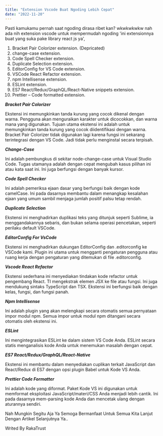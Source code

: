 ```yaml
---
title: "Extension Vscode Buat Ngoding Lebih Cepat"
date: "2022-11-20"
---
```


Pasti kamukamu pernah saat ngoding dirasa ribet kan? wkwkwkwkw nah ada nih extension vscode untuk mempermudah
ngoding 'ini extensionnya buat yang suka pake library react js ya',

1. Bracket Pair Colorizer extension. (Depricated)
2. change-case extension.
3. Code Spell Checker extension.
4. Duplicate Selection extension.
5. EditorConfig for VS Code extension.
6. VSCode React Refactor extension.
7. npm Intellisense extension.
8. ESLint extension.
9. ES7 React/Redux/GraphQL/React-Native snippets extension.
10. Prettier – Code formatted extension.

**_Bracket Pair Colorizer_**

Ekstensi ini memungkinkan tanda kurung yang cocok dikenal dengan warna. Pengguna akan menguraikan karakter untuk dicocokkan, dan warna mana yang digunakan. Tujuan utama ekstensi ini adalah untuk memungkinkan tanda kurung yang cocok diidentifikasi dengan warna. Bracket Pair Colorizer tidak digunakan lagi karena fungsi ini sekarang terintegrasi dengan VS Code. Jadi tidak perlu menginstal secara terpisah.

**_Change-Case_**

Ini adalah pembungkus di sekitar node-change-case untuk Visual Studio Code. Tugas utamanya adalah dengan cepat mengubah kasus pilihan ini atau kata saat ini. Ini juga berfungsi dengan banyak kursor.

**_Code Spell Checker_**

Ini adalah pemeriksa ejaan dasar yang berfungsi baik dengan kode camelCase. Ini pada dasarnya membantu dalam menangkap kesalahan ejaan yang umum sambil menjaga jumlah positif palsu tetap rendah.

**_Duplicate Selection_**

Ekstensi ini menghadirkan duplikasi teks yang ditunjuk seperti Sublime, ia menggandakannya sebaris, dan bukan selama operasi pencetakan, seperti perilaku default VSCode.

**_EditorConfig For VsCode_**

Ekstensi ini menghadirkan dukungan EditorConfig dan .editorconfig ke VSCode kami. Plugin ini utama untuk mengganti pengaturan pengguna atau ruang kerja dengan pengaturan yang ditemukan di file .editorconfig.

**_Vscode React Refactor_**

Ekstensi sederhana ini menyediakan tindakan kode refactor untuk pengembang React. TI mengekstrak elemen JSX ke file atau fungsi. Ini juga mendukung sintaks TypeScript dan TSX. Ekstensi ini berfungsi baik dengan kelas, fungsi, dan fungsi panah.

**_Npm Intellisense_**

Ini adalah plugin yang akan melengkapi secara otomatis semua pernyataan impor modul npm. Semua impor untuk modul npm ditangani secara otomatis oleh ekstensi ini.

**_ESLint_**

Ini mengintegrasikan ESLint ke dalam sistem VS Code Anda. ESLint secara statis menganalisis kode Anda untuk menemukan masalah dengan cepat.

**_ES7 React/Redux/GraphQL/React-Native_**

Ekstensi ini membantu dalam menyediakan cuplikan terkait JavaScript dan React/Redux di ES7 dengan opsi plugin Babel untuk Kode VS Anda.

**_Prettier Code Formatter_**

Ini adalah kode yang diformat. Paket Kode VS ini digunakan untuk memformat eksploitasi JavaScript/materi/CSS Anda menjadi lebih cantik. Ini pada dasarnya mem-parsing kode Anda dan mencetak ulang dengan aturannya sendiri.

Nah Mungkin Segitu Aja Ya Semoga Bermanfaat Untuk Semua Kita Lanjut Dengan Artikel Selanjutnya Ya..

Writed By RakaTrust
